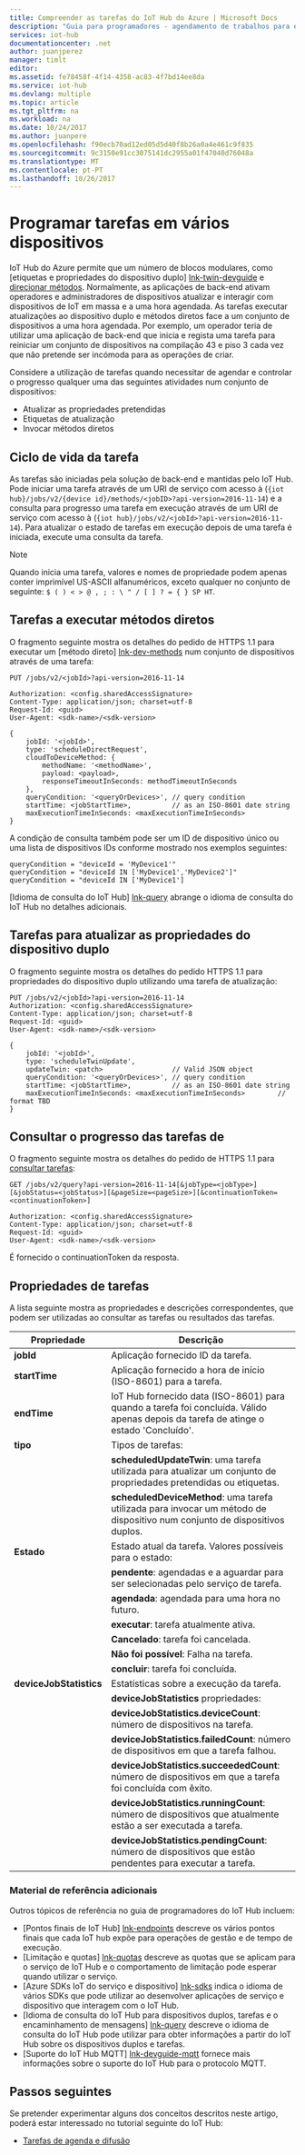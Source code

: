 ```yaml
---
title: Compreender as tarefas do IoT Hub do Azure | Microsoft Docs
description: "Guia para programadores - agendamento de trabalhos para executar em vários dispositivos ligados ao seu IoT hub. As tarefas podem atualizar as etiquetas e propriedades pretendidas e invocar métodos diretos em vários dispositivos."
services: iot-hub
documentationcenter: .net
author: juanjperez
manager: timlt
editor: 
ms.assetid: fe78458f-4f14-4358-ac83-4f7bd14ee8da
ms.service: iot-hub
ms.devlang: multiple
ms.topic: article
ms.tgt_pltfrm: na
ms.workload: na
ms.date: 10/24/2017
ms.author: juanpere
ms.openlocfilehash: f90ecb70ad12ed05d5d40f8b26a0a4e461c9f835
ms.sourcegitcommit: 9c3150e91cc3075141dc2955a01f47040d76048a
ms.translationtype: MT
ms.contentlocale: pt-PT
ms.lasthandoff: 10/26/2017
---
```

# <a name="schedule-jobs-on-multiple-devices"></a>Programar tarefas em vários dispositivos

IoT Hub do Azure permite que um número de blocos modulares, como [etiquetas e propriedades do dispositivo duplo] [ lnk-twin-devguide] e [direcionar métodos][lnk-dev-methods].  Normalmente, as aplicações de back-end ativam operadores e administradores de dispositivos atualizar e interagir com dispositivos de IoT em massa e a uma hora agendada.  As tarefas executar atualizações ao dispositivo duplo e métodos diretos face a um conjunto de dispositivos a uma hora agendada.  Por exemplo, um operador teria de utilizar uma aplicação de back-end que inicia e regista uma tarefa para reiniciar um conjunto de dispositivos na compilação 43 e piso 3 cada vez que não pretende ser incómoda para as operações de criar.

Considere a utilização de tarefas quando necessitar de agendar e controlar o progresso qualquer uma das seguintes atividades num conjunto de dispositivos:

* Atualizar as propriedades pretendidas
* Etiquetas de atualização
* Invocar métodos diretos

## <a name="job-lifecycle"></a>Ciclo de vida da tarefa
As tarefas são iniciadas pela solução de back-end e mantidas pelo IoT Hub.  Pode iniciar uma tarefa através de um URI de serviço com acesso à (`{iot hub}/jobs/v2/{device id}/methods/<jobID>?api-version=2016-11-14`) e a consulta para progresso uma tarefa em execução através de um URI de serviço com acesso à (`{iot hub}/jobs/v2/<jobId>?api-version=2016-11-14`). Para atualizar o estado de tarefas em execução depois de uma tarefa é iniciada, execute uma consulta da tarefa.

> [!NOTE]
> Quando inicia uma tarefa, valores e nomes de propriedade podem apenas conter imprimível US-ASCII alfanuméricos, exceto qualquer no conjunto de seguinte: `$ ( ) < > @ , ; : \ " / [ ] ? = { } SP HT`.

## <a name="jobs-to-execute-direct-methods"></a>Tarefas a executar métodos diretos
O fragmento seguinte mostra os detalhes do pedido de HTTPS 1.1 para executar um [método direto] [ lnk-dev-methods] num conjunto de dispositivos através de uma tarefa:

    PUT /jobs/v2/<jobId>?api-version=2016-11-14

    Authorization: <config.sharedAccessSignature>
    Content-Type: application/json; charset=utf-8
    Request-Id: <guid>
    User-Agent: <sdk-name>/<sdk-version>

    {
        jobId: '<jobId>',
        type: 'scheduleDirectRequest', 
        cloudToDeviceMethod: {
            methodName: '<methodName>',
            payload: <payload>,                 
            responseTimeoutInSeconds: methodTimeoutInSeconds 
        },
        queryCondition: '<queryOrDevices>', // query condition
        startTime: <jobStartTime>,          // as an ISO-8601 date string
        maxExecutionTimeInSeconds: <maxExecutionTimeInSeconds>        
    }

A condição de consulta também pode ser um ID de dispositivo único ou uma lista de dispositivos IDs conforme mostrado nos exemplos seguintes:

```
queryCondition = "deviceId = 'MyDevice1'"
queryCondition = "deviceId IN ['MyDevice1','MyDevice2']"
queryCondition = "deviceId IN ['MyDevice1']
```
[Idioma de consulta do IoT Hub] [ lnk-query] abrange o idioma de consulta do IoT Hub no detalhes adicionais.

## <a name="jobs-to-update-device-twin-properties"></a>Tarefas para atualizar as propriedades do dispositivo duplo
O fragmento seguinte mostra os detalhes do pedido HTTPS 1.1 para propriedades do dispositivo duplo utilizando uma tarefa de atualização:

    PUT /jobs/v2/<jobId>?api-version=2016-11-14
    Authorization: <config.sharedAccessSignature>
    Content-Type: application/json; charset=utf-8
    Request-Id: <guid>
    User-Agent: <sdk-name>/<sdk-version>

    {
        jobId: '<jobId>',
        type: 'scheduleTwinUpdate', 
        updateTwin: <patch>                 // Valid JSON object
        queryCondition: '<queryOrDevices>', // query condition
        startTime: <jobStartTime>,          // as an ISO-8601 date string
        maxExecutionTimeInSeconds: <maxExecutionTimeInSeconds>        // format TBD
    }

## <a name="querying-for-progress-on-jobs"></a>Consultar o progresso das tarefas de
O fragmento seguinte mostra os detalhes do pedido de HTTPS 1.1 para [consultar tarefas][lnk-query]:

    GET /jobs/v2/query?api-version=2016-11-14[&jobType=<jobType>][&jobStatus=<jobStatus>][&pageSize=<pageSize>][&continuationToken=<continuationToken>]

    Authorization: <config.sharedAccessSignature>
    Content-Type: application/json; charset=utf-8
    Request-Id: <guid>
    User-Agent: <sdk-name>/<sdk-version>

É fornecido o continuationToken da resposta.  

## <a name="jobs-properties"></a>Propriedades de tarefas
A lista seguinte mostra as propriedades e descrições correspondentes, que podem ser utilizadas ao consultar as tarefas ou resultados das tarefas.

| Propriedade | Descrição |
| --- | --- |
| **jobId** |Aplicação fornecido ID da tarefa. |
| **startTime** |Aplicação fornecido a hora de início (ISO-8601) para a tarefa. |
| **endTime** |IoT Hub fornecido data (ISO-8601) para quando a tarefa foi concluída. Válido apenas depois da tarefa de atinge o estado 'Concluído'. |
| **tipo** |Tipos de tarefas: |
| | **scheduledUpdateTwin**: uma tarefa utilizada para atualizar um conjunto de propriedades pretendidas ou etiquetas. |
| | **scheduledDeviceMethod**: uma tarefa utilizada para invocar um método de dispositivo num conjunto de dispositivos duplos. |
| **Estado** |Estado atual da tarefa. Valores possíveis para o estado: |
| | **pendente**: agendadas e a aguardar para ser selecionadas pelo serviço de tarefa. |
| | **agendada**: agendada para uma hora no futuro. |
| | **executar**: tarefa atualmente ativa. |
| | **Cancelado**: tarefa foi cancelada. |
| | **Não foi possível**: Falha na tarefa. |
| | **concluir**: tarefa foi concluída. |
| **deviceJobStatistics** |Estatísticas sobre a execução da tarefa. |
| | **deviceJobStatistics** propriedades: |
| | **deviceJobStatistics.deviceCount**: número de dispositivos na tarefa. |
| | **deviceJobStatistics.failedCount**: número de dispositivos em que a tarefa falhou. |
| | **deviceJobStatistics.succeededCount**: número de dispositivos em que a tarefa foi concluída com êxito. |
| | **deviceJobStatistics.runningCount**: número de dispositivos que atualmente estão a ser executada a tarefa. |
| | **deviceJobStatistics.pendingCount**: número de dispositivos que estão pendentes para executar a tarefa. |

### <a name="additional-reference-material"></a>Material de referência adicionais
Outros tópicos de referência no guia de programadores do IoT Hub incluem:

* [Pontos finais de IoT Hub] [ lnk-endpoints] descreve os vários pontos finais que cada IoT hub expõe para operações de gestão e de tempo de execução.
* [Limitação e quotas] [ lnk-quotas] descreve as quotas que se aplicam para o serviço de IoT Hub e o comportamento de limitação pode esperar quando utilizar o serviço.
* [Azure SDKs IoT do serviço e dispositivo] [ lnk-sdks] indica o idioma de vários SDKs que pode utilizar ao desenvolver aplicações de serviço e dispositivo que interagem com o IoT Hub.
* [Idioma de consulta do IoT Hub para dispositivos duplos, tarefas e o encaminhamento de mensagens] [ lnk-query] descreve o idioma de consulta do IoT Hub pode utilizar para obter informações a partir do IoT Hub sobre os dispositivos duplos e tarefas.
* [Suporte do IoT Hub MQTT] [ lnk-devguide-mqtt] fornece mais informações sobre o suporte do IoT Hub para o protocolo MQTT.

## <a name="next-steps"></a>Passos seguintes
Se pretender experimentar alguns dos conceitos descritos neste artigo, poderá estar interessado no tutorial seguinte do IoT Hub:

* [Tarefas de agenda e difusão][lnk-jobs-tutorial]

<!-- links and images -->

[lnk-endpoints]: iot-hub-devguide-endpoints.md
[lnk-quotas]: iot-hub-devguide-quotas-throttling.md
[lnk-sdks]: iot-hub-devguide-sdks.md
[lnk-query]: iot-hub-devguide-query-language.md
[lnk-devguide-mqtt]: iot-hub-mqtt-support.md
[lnk-jobs-tutorial]: iot-hub-node-node-schedule-jobs.md
[lnk-c2d-methods]: iot-hub-node-node-direct-methods.md
[lnk-dev-methods]: iot-hub-devguide-direct-methods.md
[lnk-get-started-twin]: iot-hub-node-node-twin-getstarted.md
[lnk-twin-devguide]: iot-hub-devguide-device-twins.md

